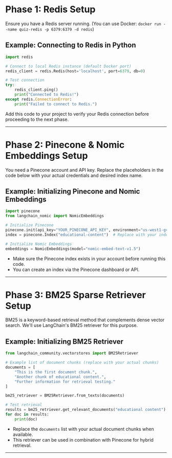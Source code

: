 # Phase 1: Redis Setup

Ensure you have a Redis server running. (You can use Docker: `docker run --name quiz-redis -p 6379:6379 -d redis`)

## Example: Connecting to Redis in Python

```python
import redis

# Connect to local Redis instance (default Docker port)
redis_client = redis.Redis(host='localhost', port=6379, db=0)

# Test connection
try:
    redis_client.ping()
    print("Connected to Redis!")
except redis.ConnectionError:
    print("Failed to connect to Redis.")
```

Add this code to your project to verify your Redis connection before proceeding to the next phase.

--- 

# Phase 2: Pinecone & Nomic Embeddings Setup

You need a Pinecone account and API key. Replace the placeholders in the code below with your actual credentials and desired index name.

## Example: Initializing Pinecone and Nomic Embeddings

```python
import pinecone
from langchain_nomic import NomicEmbeddings

# Initialize Pinecone
pinecone.init(api_key="YOUR_PINECONE_API_KEY", environment="us-west1-gcp")
index = pinecone.Index("educational-content")  # Replace with your index name

# Initialize Nomic Embeddings
embeddings = NomicEmbeddings(model="nomic-embed-text-v1.5")
```

- Make sure the Pinecone index exists in your account before running this code.
- You can create an index via the Pinecone dashboard or API.

--- 

# Phase 3: BM25 Sparse Retriever Setup

BM25 is a keyword-based retrieval method that complements dense vector search. We'll use LangChain's BM25 retriever for this purpose.

## Example: Initializing BM25 Retriever

```python
from langchain_community.vectorstores import BM25Retriever

# Example list of document chunks (replace with your actual chunks)
documents = [
    "This is the first document chunk.",
    "Another chunk of educational content.",
    "Further information for retrieval testing."
]

bm25_retriever = BM25Retriever.from_texts(documents)

# Test retrieval
results = bm25_retriever.get_relevant_documents("educational content")
for doc in results:
    print(doc)
```

- Replace the `documents` list with your actual document chunks when available.
- This retriever can be used in combination with Pinecone for hybrid retrieval.

--- 
